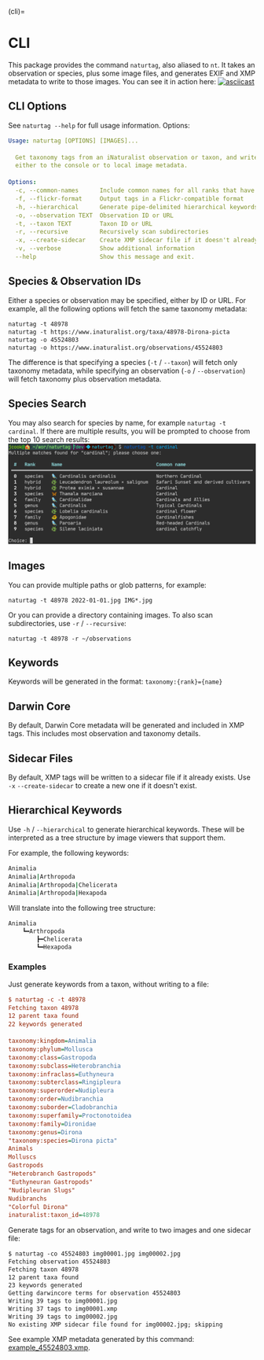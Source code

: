 (cli)=
# CLI
This package provides the command `naturtag`, also aliased to `nt`. It takes an observation or
species, plus some image files, and generates EXIF and XMP metadata to write to those images.
You can see it in action here:
[![asciicast](https://asciinema.org/a/0a6gzpt7AI9QpGoq0OGMDOxqi.svg)](https://asciinema.org/a/0a6gzpt7AI9QpGoq0OGMDOxqi)

## CLI Options

See `naturtag --help` for full usage information. Options:
```yaml
Usage: naturtag [OPTIONS] [IMAGES]...

  Get taxonomy tags from an iNaturalist observation or taxon, and write them
  either to the console or to local image metadata.

Options:
  -c, --common-names      Include common names for all ranks that have them
  -f, --flickr-format     Output tags in a Flickr-compatible format
  -h, --hierarchical      Generate pipe-delimited hierarchical keywords
  -o, --observation TEXT  Observation ID or URL
  -t, --taxon TEXT        Taxon ID or URL
  -r, --recursive         Recursively scan subdirectories
  -x, --create-sidecar    Create XMP sidecar file if it doesn't already exist
  -v, --verbose           Show additional information
  --help                  Show this message and exit.
```

## Species & Observation IDs
Either a species or observation may be specified, either by ID or URL.
For example, all the following options will fetch the same taxonomy metadata:
```
naturtag -t 48978
naturtag -t https://www.inaturalist.org/taxa/48978-Dirona-picta
naturtag -o 45524803
naturtag -o https://www.inaturalist.org/observations/45524803
```

The difference is that specifying a species (`-t` / `--taxon`) will fetch only
taxonomy metadata, while specifying an observation (`-o` / `--observation`)
will fetch taxonomy plus observation metadata.

## Species Search
You may also search for species by name, for example `naturtag -t cardinal`.
If there are multiple results, you will be prompted to choose from the top 10 search results:
![Screenshot](../assets/screenshots/cli-taxon-search.png)

## Images
You can provide multiple paths or glob patterns, for example:
```
naturtag -t 48978 2022-01-01.jpg IMG*.jpg
```

Or you can provide a directory containing images. To also scan subdirectories, use
`-r` / `--recursive`:
```
naturtag -t 48978 -r ~/observations
```

## Keywords
Keywords will be generated in the format:
`taxonomy:{rank}={name}`

## Darwin Core
By default, Darwin Core metadata will be generated and included in XMP tags. This includes most
observation and taxonomy details.

## Sidecar Files
By default, XMP tags will be written to a sidecar file if it already exists.
Use `-x` `--create-sidecar` to create a new one if it doesn't exist.

## Hierarchical Keywords
Use `-h` / `--hierarchical` to generate hierarchical keywords. These will be interpreted as a tree
structure by image viewers that support them.

For example, the following keywords:
```bash
Animalia
Animalia|Arthropoda
Animalia|Arthropoda|Chelicerata
Animalia|Arthropoda|Hexapoda
```

Will translate into the following tree structure:
```
Animalia
    ┗━Arthropoda
        ┣━Chelicerata
        ┗━Hexapoda
```

### Examples
Just generate keywords from a taxon, without writing to a file:
```ini
$ naturtag -c -t 48978
Fetching taxon 48978
12 parent taxa found
22 keywords generated

taxonomy:kingdom=Animalia
taxonomy:phylum=Mollusca
taxonomy:class=Gastropoda
taxonomy:subclass=Heterobranchia
taxonomy:infraclass=Euthyneura
taxonomy:subterclass=Ringipleura
taxonomy:superorder=Nudipleura
taxonomy:order=Nudibranchia
taxonomy:suborder=Cladobranchia
taxonomy:superfamily=Proctonotoidea
taxonomy:family=Dironidae
taxonomy:genus=Dirona
"taxonomy:species=Dirona picta"
Animals
Molluscs
Gastropods
"Heterobranch Gastropods"
"Euthyneuran Gastropods"
"Nudipleuran Slugs"
Nudibranchs
"Colorful Dirona"
inaturalist:taxon_id=48978
```

Generate tags for an observation, and write to two images and one sidecar file:
```
$ naturtag -co 45524803 img00001.jpg img00002.jpg
Fetching observation 45524803
Fetching taxon 48978
12 parent taxa found
23 keywords generated
Getting darwincore terms for observation 45524803
Writing 39 tags to img00001.jpg
Writing 37 tags to img00001.xmp
Writing 39 tags to img00002.jpg
No existing XMP sidecar file found for img00002.jpg; skipping
```
See example XMP metadata generated by this command: [example_45524803.xmp](https://github.com/pyinat/naturtag/blob/main/assets/example_45524803.xmp).
